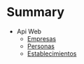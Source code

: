 # Summary

<!-- * [Api Móvil](api.movil.md) -->
* Api Web
	* [Empresas](api.empresas.md)
	* [Personas](api.personas.md)
	* [Establecimientos](api.establecimientos.md)
<!-- * [Db tablas](db.table.md) -->